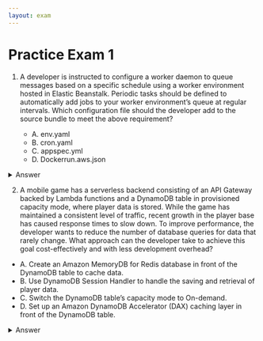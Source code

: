 ```yaml
---
layout: exam
---
```


# Practice Exam 1

1. A developer is instructed to configure a worker daemon to queue messages based on a specific schedule using a worker environment hosted in Elastic Beanstalk. Periodic tasks should be defined to automatically add jobs to your worker environment’s queue at regular intervals. Which configuration file should the developer add to the source bundle to meet the above requirement?
    
   - A. env.yaml
   - B. cron.yaml
   - C. appspec.yml
   - D. Dockerrun.aws.json	

<details markdown=1><summary markdown='span'>Answer</summary>
      Correct answer: B
</details>

2. A mobile game has a serverless backend consisting of an API Gateway backed by Lambda functions and a DynamoDB table in provisioned capacity mode, where player data is stored. While the game has maintained a consistent level of traffic, recent growth in the player base has caused response times to slow down. To improve performance, the developer wants to reduce the number of database queries for data that rarely change. What approach can the developer take to achieve this goal cost-effectively and with less development overhead?

- A. Create an Amazon MemoryDB for Redis database in front of the DynamoDB table to cache data.
- B. Use DynamoDB Session Handler to handle the saving and retrieval of player data.
- C. Switch the DynamoDB table’s capacity mode to On-demand.
- D. Set up an Amazon DynamoDB Accelerator (DAX) caching layer in front of the DynamoDB table.

<details markdown=1><summary markdown='span'>Answer</summary>
      Correct answer: D

    Amazon DynamoDB Accelerator (DAX) is a fully managed, highly available, in-memory cache for DynamoDB that delivers up to a 10x performance improvement – from milliseconds to microseconds – even at millions of requests per second. DAX does all the heavy lifting required to add in-memory acceleration to your DynamoDB tables without requiring developers to manage cache invalidation, data population, or cluster management.

This will enable you to focus on building great applications for your customers without worrying about performance at scale. You do not need to modify application logic since DAX is compatible with existing DynamoDB API calls. You can enable DAX with just a few clicks in the AWS Management Console or using the AWS SDK. Just as with DynamoDB, you only pay for the capacity you provision.
</details>



